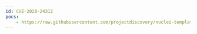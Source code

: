 ```yaml
---
id: CVE-2020-24312
pocs:
    - https://raw.githubusercontent.com/projectdiscovery/nuclei-templates/master/cves/CVE-2020-24312.yaml
---
```

